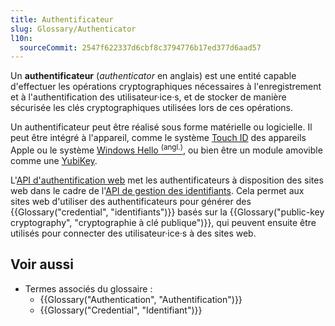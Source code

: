 ```yaml
---
title: Authentificateur
slug: Glossary/Authenticator
l10n:
  sourceCommit: 2547f622337d6cbf8c3794776b17ed377d6aad57
---
```


Un **authentificateur** (<i lang="en">authenticator</i> en anglais) est une entité capable d'effectuer les opérations cryptographiques nécessaires à l'enregistrement et à l'authentification des utilisateur·ice·s, et de stocker de manière sécurisée les clés cryptographiques utilisées lors de ces opérations.

Un authentificateur peut être réalisé sous forme matérielle ou logicielle. Il peut être intégré à l'appareil, comme le système [Touch ID](https://fr.wikipedia.org/wiki/Touch_ID) des appareils Apple ou le système [Windows Hello <sup>(angl.)</sup>](https://en.wikipedia.org/wiki/Windows_10#System_security), ou bien être un module amovible comme une [YubiKey](https://fr.wikipedia.org/wiki/YubiKey).

L'[API d'authentification web](/fr/docs/Web/API/Web_Authentication_API) met les authentificateurs à disposition des sites web dans le cadre de l'[API de gestion des identifiants](/fr/docs/Web/API/Credential_Management_API). Cela permet aux sites web d'utiliser des authentificateurs pour générer des {{Glossary("credential", "identifiants")}} basés sur la {{Glossary("public-key cryptography", "cryptographie à clé publique")}}, qui peuvent ensuite être utilisés pour connecter des utilisateur·ice·s à des sites web.

## Voir aussi

- Termes associés du glossaire&nbsp;:
  - {{Glossary("Authentication", "Authentification")}}
  - {{Glossary("Credential", "Identifiant")}}
